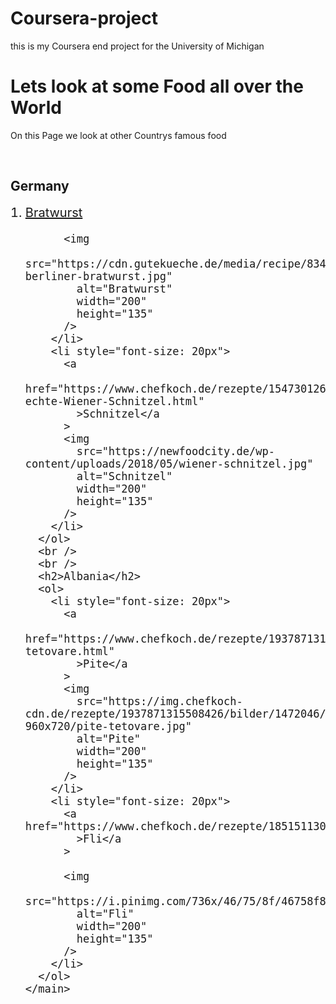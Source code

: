 # Coursera-project
this is my Coursera end project for the University of Michigan

<!DOCTYPE html>
<html lang="en">
  <head>
    <title>Foods all over the World</title>
  </head>
  <body>
    <main>
      <h1>Lets look at some Food all over the World</h1>
      <p>On this Page we look at other Countrys famous food</p>
      <br />
      <h2>Germany</h2>
      <ol>
        <li style="font-size: 20px">
          <a
            href="https://www.chefkoch.de/rezepte/684261170934376/Bratwurst-mit-Zwiebel-Curry-Sosse.html"
            >Bratwurst</a
          >

          <img
            src="https://cdn.gutekueche.de/media/recipe/83427/selbstgemachte-berliner-bratwurst.jpg"
            alt="Bratwurst"
            width="200"
            height="135"
          />
        </li>
        <li style="font-size: 20px">
          <a
            href="https://www.chefkoch.de/rezepte/1547301261293255/Das-echte-Wiener-Schnitzel.html"
            >Schnitzel</a
          >
          <img
            src="https://newfoodcity.de/wp-content/uploads/2018/05/wiener-schnitzel.jpg"
            alt="Schnitzel"
            width="200"
            height="135"
          />
        </li>
      </ol>
      <br />
      <br />
      <h2>Albania</h2>
      <ol>
        <li style="font-size: 20px">
          <a
            href="https://www.chefkoch.de/rezepte/1937871315508426/Pite-tetovare.html"
            >Pite</a
          >
          <img
            src="https://img.chefkoch-cdn.de/rezepte/1937871315508426/bilder/1472046/crop-960x720/pite-tetovare.jpg"
            alt="Pite"
            width="200"
            height="135"
          />
        </li>
        <li style="font-size: 20px">
          <a href="https://www.chefkoch.de/rezepte/1851511300104794/Fli.html"
            >Fli</a
          >

          <img
            src="https://i.pinimg.com/736x/46/75/8f/46758f8924928944f9904e418deee939.jpg"
            alt="Fli"
            width="200"
            height="135"
          />
        </li>
      </ol>
    </main>
  </body>
</html>
